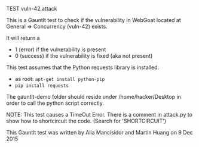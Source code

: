 TEST vuln-42.attack

This is a Gauntlt test to check if the vulnerability in WebGoat located at General => Concurrency (vuln-42) exists.

It will return a 

- 1 (error) if the vulnerability is present
- 0 (success) if the vulnerability is fixed (aka not present)

This test assumes that the Python requests library is installed:

- as root: ```apt-get install python-pip ```
- ```pip install requests```

The gauntlt-demo folder should reside under /home/hacker/Desktop in order to call the python script correctly.

NOTE: This test causes a TimeOut Error. There is a comment in attack.py to show how to shortcircuit the code. (Search for 'SHORTCIRCUIT')

This Gauntlt test was written by Alia Mancisidor and Martin Huang on 9 Dec 2015 
